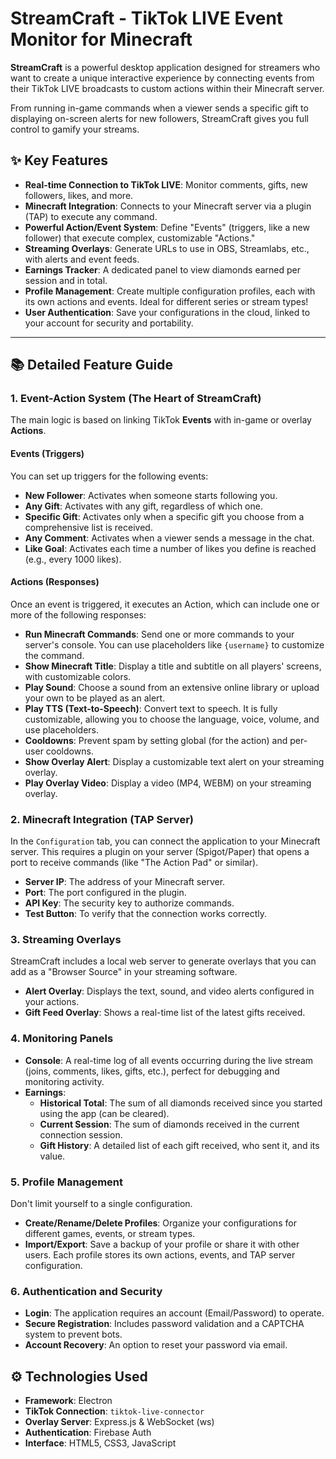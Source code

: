 # StreamCraft - TikTok LIVE Event Monitor for Minecraft
<p align="center">
  <!-- You can place your logo URL here -->
</p>

**StreamCraft** is a powerful desktop application designed for streamers who want to create a unique interactive experience by connecting events from their TikTok LIVE broadcasts to custom actions within their Minecraft server.

From running in-game commands when a viewer sends a specific gift to displaying on-screen alerts for new followers, StreamCraft gives you full control to gamify your streams.

## ✨ Key Features

*   **Real-time Connection to TikTok LIVE**: Monitor comments, gifts, new followers, likes, and more.
*   **Minecraft Integration**: Connects to your Minecraft server via a plugin (TAP) to execute any command.
*   **Powerful Action/Event System**: Define "Events" (triggers, like a new follower) that execute complex, customizable "Actions."
*   **Streaming Overlays**: Generate URLs to use in OBS, Streamlabs, etc., with alerts and event feeds.
*   **Earnings Tracker**: A dedicated panel to view diamonds earned per session and in total.
*   **Profile Management**: Create multiple configuration profiles, each with its own actions and events. Ideal for different series or stream types!
*   **User Authentication**: Save your configurations in the cloud, linked to your account for security and portability.

---

## 📚 Detailed Feature Guide

### 1. Event-Action System (The Heart of StreamCraft)

The main logic is based on linking TikTok **Events** with in-game or overlay **Actions**.

#### Events (Triggers)
You can set up triggers for the following events:
*   **New Follower**: Activates when someone starts following you.
*   **Any Gift**: Activates with any gift, regardless of which one.
*   **Specific Gift**: Activates only when a specific gift you choose from a comprehensive list is received.
*   **Any Comment**: Activates when a viewer sends a message in the chat.
*   **Like Goal**: Activates each time a number of likes you define is reached (e.g., every 1000 likes).

#### Actions (Responses)
Once an event is triggered, it executes an Action, which can include one or more of the following responses:
*   **Run Minecraft Commands**: Send one or more commands to your server's console. You can use placeholders like `{username}` to customize the command.
*   **Show Minecraft Title**: Display a title and subtitle on all players' screens, with customizable colors.
*   **Play Sound**: Choose a sound from an extensive online library or upload your own to be played as an alert.
*   **Play TTS (Text-to-Speech)**: Convert text to speech. It is fully customizable, allowing you to choose the language, voice, volume, and use placeholders.
*   **Cooldowns**: Prevent spam by setting global (for the action) and per-user cooldowns.
*   **Show Overlay Alert**: Display a customizable text alert on your streaming overlay.
*   **Play Overlay Video**: Display a video (MP4, WEBM) on your streaming overlay.

### 2. Minecraft Integration (TAP Server)
In the `Configuration` tab, you can connect the application to your Minecraft server. This requires a plugin on your server (Spigot/Paper) that opens a port to receive commands (like "The Action Pad" or similar).
*   **Server IP**: The address of your Minecraft server.
*   **Port**: The port configured in the plugin.
*   **API Key**: The security key to authorize commands.
*   **Test Button**: To verify that the connection works correctly.

### 3. Streaming Overlays
StreamCraft includes a local web server to generate overlays that you can add as a "Browser Source" in your streaming software.
*   **Alert Overlay**: Displays the text, sound, and video alerts configured in your actions.
*   **Gift Feed Overlay**: Shows a real-time list of the latest gifts received.

### 4. Monitoring Panels
*   **Console**: A real-time log of all events occurring during the live stream (joins, comments, likes, gifts, etc.), perfect for debugging and monitoring activity.
*   **Earnings**:
    *   **Historical Total**: The sum of all diamonds received since you started using the app (can be cleared).
    *   **Current Session**: The sum of diamonds received in the current connection session.
    *   **Gift History**: A detailed list of each gift received, who sent it, and its value.

### 5. Profile Management
Don't limit yourself to a single configuration.
*   **Create/Rename/Delete Profiles**: Organize your configurations for different games, events, or stream types.
*   **Import/Export**: Save a backup of your profile or share it with other users. Each profile stores its own actions, events, and TAP server configuration.

### 6. Authentication and Security
*   **Login**: The application requires an account (Email/Password) to operate.
*   **Secure Registration**: Includes password validation and a CAPTCHA system to prevent bots.
*   **Account Recovery**: An option to reset your password via email.

## ⚙️ Technologies Used
*   **Framework**: Electron
*   **TikTok Connection**: `tiktok-live-connector`
*   **Overlay Server**: Express.js & WebSocket (ws)
*   **Authentication**: Firebase Auth
*   **Interface**: HTML5, CSS3, JavaScript
